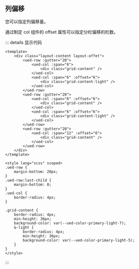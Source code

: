 ## 列偏移

您可以指定列偏移量。

通过制定 col 组件的 offset 属性可以指定分栏偏移的栏数。

<div class="layout-content layout-offet">
  <ued-row :gutter="20">
    <ued-col :span="6">
      <div class="grid-content" />
    </ued-col>
    <ued-col :span="6" :offset="6">
      <div class="grid-content-light" />
    </ued-col>
  </ued-row>
  <ued-row :gutter="20">
    <ued-col :span="6" :offset="6">
      <div class="grid-content" />
    </ued-col>
    <ued-col :span="6" :offset="6">
      <div class="grid-content-light" />
    </ued-col>
  </ued-row>
  <ued-row :gutter="20">
    <ued-col :span="12" :offset="6">
      <div class="grid-content" />
    </ued-col>
  </ued-row>
</div>

::: details 显示代码

```vue
<template>
	<div class="layout-content layout-offet">
		<ued-row :gutter="20">
			<ued-col :span="6">
				<div class="grid-content" />
			</ued-col>
			<ued-col :span="6" :offset="6">
				<div class="grid-content-light" />
			</ued-col>
		</ued-row>
		<ued-row :gutter="20">
			<ued-col :span="6" :offset="6">
				<div class="grid-content" />
			</ued-col>
			<ued-col :span="6" :offset="6">
				<div class="grid-content-light" />
			</ued-col>
		</ued-row>
		<ued-row :gutter="20">
			<ued-col :span="12" :offset="6">
				<div class="grid-content" />
			</ued-col>
		</ued-row>
	</div>
</template>

<style lang="scss" scoped>
.ued-row {
	margin-bottom: 20px;
}
.ued-row:last-child {
	margin-bottom: 0;
}
.ued-col {
	border-radius: 4px;
}

.grid-content {
	border-radius: 4px;
	min-height: 36px;
	background-color: var(--ued-color-primary-light-7);
	&-light {
		border-radius: 4px;
		min-height: 36px;
		background-color: var(--ued-color-primary-light-5);
	}
}
</style>
```

:::

